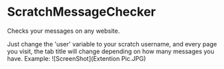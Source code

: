# ScratchMessageChecker
Checks your messages on any website.

Just change the 'user' variable to your scratch username, and every page you visit, the tab title will change depending on how many messages you have.
Example:
![ScreenShot](Extention Pic.JPG)
